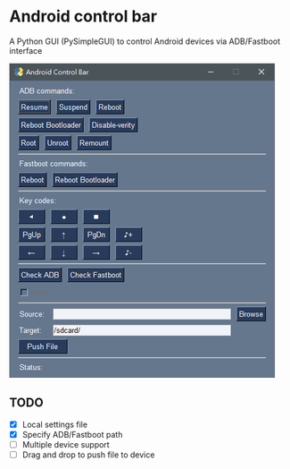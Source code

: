 # Android control bar

A Python GUI (PySimpleGUI) to control Android devices via ADB/Fastboot interface

![Main UI](https://github.com/oldclock/android-control-bar/blob/main/image/for_readme/main_ui.png)

## TODO

- [x] Local settings file
- [x] Specify ADB/Fastboot path
- [ ] Multiple device support
- [ ] Drag and drop to push file to device
